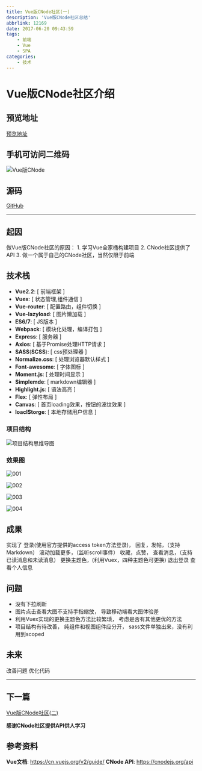 ```yaml
---
title: Vue版CNode社区(一)
description: 'Vue版CNode社区总结'
abbrlink: 12169
date: 2017-06-20 09:43:59
tags:
    - 前端
    - Vue
    - SPA
categories:
    - 技术
---
```




# Vue版CNode社区介绍



## 预览地址

[预览地址](http://ldqblog.me/vue-CNode/dist/#/)

## 手机可访问二维码

![Vue版CNode](http://ldqblog.me/vue-CNode/static/img/mobile.png)  

## 源码
[GitHub](https://github.com/LDQ-first/vue-CNode)


---

## 起因

做Vue版CNode社区的原因：
    1. 学习Vue全家桶构建项目
    2. CNode社区提供了API
    3. 做一个属于自己的CNode社区，当然仅限于前端

## 技术栈

* **Vue2.2**: [ 前端框架 ]
* **Vuex**: [ 状态管理,组件通信 ] 
* **Vue-router**: [ 配置路由，组件切换 ]
* **Vue-lazyload**: [ 图片懒加载 ]
* **ES6/7**: [ JS版本 ]
* **Webpack**: [ 模块化处理，编译打包 ]
* **Express**: [ 服务器 ]
* **Axios**: [ 基于Promise处理HTTP请求 ]
* **SASS**(**SCSS**): [ css预处理器 ]
* **Normalize.css**: [ 处理浏览器默认样式 ]
* **Font-awesome**: [ 字体图标 ]
* **Moment.js**: [ 处理时间显示 ]
* **Simplemde**: [ markdown编辑器 ]
* **Highlight.js**: [ 语法高亮 ]
* **Flex**: [ 弹性布局 ]
* **Canvas**: [ 首页loading效果，按钮的波纹效果 ]
* **loaclStorge**: [ 本地存储用户信息 ]



### 项目结构

![项目结构思维导图](http://ldqblog.me/vue-CNode/static/img/项目结构.jpg)



### 效果图

![001](http://ldqblog.me/vue-CNode/static/result/001.jpg)  

![002](http://ldqblog.me/vue-CNode/static/result/002.jpg)  

![003](http://ldqblog.me/vue-CNode/static/result/003.jpg)  

![004](http://ldqblog.me/vue-CNode/static/result/004.jpg)  


## 成果

实现了
登录(使用官方提供的access token方法登录)，
回复，发帖，（支持Markdown）
滚动加载更多，（监听scroll事件）
收藏，点赞，
查看消息，（支持已读消息和未读消息）
更换主题色，(利用Vuex，四种主题色可更换)
退出登录
查看个人信息





## 问题

- 没有下拉刷新
- 图片点击查看大图不支持手指缩放，
导致移动端看大图体验差
- 利用Vuex实现的更换主题色方法比较繁琐，
考虑是否有其他更优的方法
- 项目结构有待改善，
纯组件和视图组件应分开，
sass文件单独出来，没有利用到scoped




## 未来

改善问题
优化代码



---

## 下一篇
[Vue版CNode社区(二)](http://ldqblog.me/2017/06/22/Vue版CNode社区-二/)



**感谢CNode社区提供API供人学习**



## 参考资料


**Vue文档**: https://cn.vuejs.org/v2/guide/
**CNode API**: https://cnodejs.org/api



